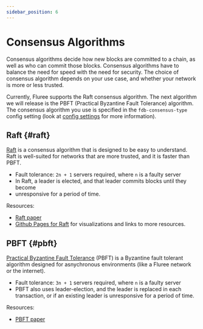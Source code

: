 ```yaml
---
sidebar_position: 6
---
```


# Consensus Algorithms

Consensus algorithms decide how new blocks are committed to a chain, as well as
who can commit those blocks. Consensus algorithms have to balance the need for speed
with the need for security. The choice of consensus algorithm depends on your use
case, and whether your network is more or less trusted.

Currently, Fluree supports the Raft consensus algorithm. The next algorithm we will
release is the PBFT (Practical Byzantine Fault Tolerance) algorithm. The consensus
algorithm you use is specified in the `fdb-consensus-type` config setting (look
at [config settings](/overview/start/fluree_anywhere.md#config-options) for more
information).

## Raft {#raft}

[Raft](https://raft.github.io/raft.pdf) is a consensus algorithm that is designed
to be easy to understand. Raft is well-suited for networks that are more trusted,
and it is faster than PBFT.

- Fault tolerance: `2n + 1` servers required, where `n` is a faulty server
- In Raft, a leader is elected, and that leader commits blocks until they become
- unresponsive for a period of time.  

Resources:

- [Raft paper](https://raft.github.io/raft.pdf)
- [Github Pages for Raft](https://raft.github.io/) for visualizations and links
  to more resources.

## PBFT {#pbft}

[Practical Byzantine Fault Tolerance](http://pmg.csail.mit.edu/papers/osdi99.pdf)
(PBFT) is a Byzantine fault tolerant algorithm designed for asnychronous environments
(like a Fluree network or the internet).

- Fault tolerance: `3n + 1` servers required, where `n` is a faulty server
- PBFT also uses leader-election, and the leader is replaced in each transaction,
  or if an existing leader is unresponsive for a period of time.

Resources:

- [PBFT paper](http://pmg.csail.mit.edu/papers/osdi99.pdf)
